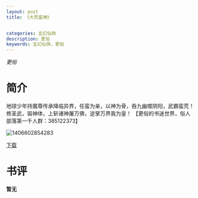 ```yaml
---
layout: post
title: 《大荒蛮神》


categories: 玄幻仙侠
description: 更俗
keywords: 玄幻仙侠，更俗
---
```


*更俗*

# 简介

地球少年持魔尊传承降临异界，任蛮为亲，以神为骨，吞九幽噬阴阳，武霸蛮荒！修圣武，锻神体，上斩诸神屠万佛，逆掌万界我为皇！ 【更俗的书迷世界，俗人部落第一千人群：385122373】

![1406602854283](http://tvax4.sinaimg.cn/large/008dGP0Fgy1gu2tbxyq27j305u07s3zq.jpg)

[下载](https://link.jscdn.cn/1drv/aHR0cHM6Ly8xZHJ2Lm1zL3QvcyFBaGU2R2dNWmVFb2poUzlmbTF0VjZFVnpwUHV3P2U9ZGtqV3M2.txt)

# 书评
**暂无**